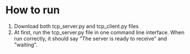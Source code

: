 # How to run

1) Download both tcp_server.py and tcp_client.py files
2) At first, run the tcp_server.py file in one command line interface. When run correctly, it should say "The server is ready to receive" and "waiting".
